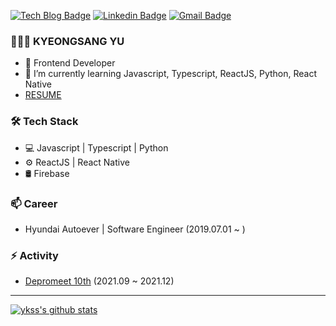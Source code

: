 [![Tech Blog Badge](http://img.shields.io/badge/-Tech%20blog-black?style=flat-square&logo=github&link=https://ykss.netlify.app/)](https://ykss.netlify.app/) 
[![Linkedin Badge](https://img.shields.io/badge/-LinkedIn-blue?style=flat-square&logo=Linkedin&logoColor=white&link=https://www.linkedin.com/in/kyeongsangyu/)](https://www.linkedin.com/in/kyeongsangyu/) 
[![Gmail Badge](https://img.shields.io/badge/-Gmail-d14836?style=flat-square&logo=Gmail&logoColor=white&link=mailto:yukyeongsang@gmail.com)](mailto:yukyeongsang@gmail.com)

### 👨🏻‍💻  KYEONGSANG YU

- 👨 Frontend Developer
- 🌱 I’m currently learning Javascript, Typescript, ReactJS, Python, React Native
- [RESUME](https://ykss.notion.site/Kyeongsang-Yu-a4ddc1935ee74a0aafbb311aa7f675e7)


### 🛠 Tech Stack

- 💻  Javascript | Typescript | Python
- ⚙️  ReactJS | React Native 
- 🛢  Firebase 

### 📫 Career

- Hyundai Autoever | Software Engineer (2019.07.01 ~ )

### ⚡ Activity

- [Depromeet 10th](https://www.depromeet.com/) (2021.09 ~ 2021.12)

---
  
  [![ykss's github stats](https://github-readme-stats.vercel.app/api?username=ykss)](https://github.com/anuraghazra/github-readme-stats)



<!--
Here are some ideas to get you started:


- 👯 I’m looking to collaborate on ...
- 🤔 I’m looking for help with ...
- 💬 Ask me about ...
- 📫 How to reach me: ...
- 😄 Pronouns: ...
- ⚡ Fun fact: ...
-->
